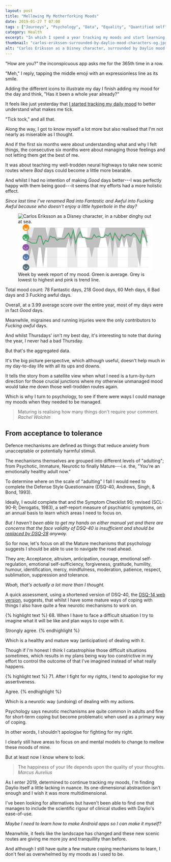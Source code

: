 ```yaml
---
layout: post
title: "Mellowing My Motherforking Moods"
date: 2019-01-27 T 07:00
tags : ["Journeys", "Psychology", "Data", "Equality", "Quantified self"]
category: Health
excerpt: "In which I spend a year tracking my moods and start learning mature coping mechanisms to deal with life's ups and downs."
thumbnail: "carlos-eriksson-surrounded-by-daylio-mood-characters-og.jpg"
alt: "Carlos Eriksson as a Disney character, surrounded by Daylio mood characters of different sizes to reflect the frequency of his moods."
---
```

"How are you?" the inconspicuous app asks me for the 365th time in a row.

"Meh," I reply, tapping the middle emoji with an expressionless line as its smile.

Adding the different icons to illustrate my day I finish adding my mood for the day and think, "Has it been a whole year already?"

It feels like just yesterday that [I started tracking my daily mood][daylio] to better understand what makes me tick.

"Tick tock," and all that.

Along the way, I got to know myself a lot more but also realised that I'm not nearly as miserable as I thought.

And if the first six months were about understanding what and why I felt things, the consecutive six months were about managing those feelings and not letting them get the best of me.

It was about teaching my well-trodden neural highways to take new scenic routes where *Bad* days could become a little more bearable.

And whilst I had no intention of making *Good* days better---I was perfectly happy with them being good---it seems that my efforts had a more holistic effect.

*Since last time I've renamed Rad into Fantastic and Awful into Fucking Awful because who doesn't enjoy a little hyperbole in the day?*

<figure>
  <img class="js-lazy-load" data-original="/assets/posts/2019/january/mellowing-my-motherforking-moods/carlos-eriksson-daylio-moods-2018.png" alt="Carlos Eriksson as a Disney character, in a rubber dinghy out at sea.">
  <noscript>
    <img src="/assets/posts/2019/january/mellowing-my-motherforking-moods/carlos-eriksson-daylio-moods-2018.png" alt="Carlos Eriksson as a Disney character, in a rubber dinghy out at sea.">
  </noscript>
  <figcaption>Week by week report of my mood. Green is average. Grey is lowest to highest and pink is trend line.</figcaption>
</figure>

Total mood count: 78 Fantastic days, 218 Good days, 60 Meh days, 6 Bad days and 3 Fucking awful days.

Overall, at a 3.99 average score over the entire year, most of my days were in fact *Good* days.

Meanwhile, migraines and running injuries were the only contributors to *Fucking awful* days.

And whilst Thursdays' isn't my best day, it's interesting to note that during the year, I never had a bad Thursday.

But that's the aggregated data.

It's the big picture perspective, which although useful, doesn't help much in my day-to-day life with all its ups and downs.

It tells the story from a satellite view when what I need is a turn-by-turn direction for those crucial junctions where my otherwise unmanaged mood would take me down those well-trodden routes again.

Which is why I turn to psychology, to see if there were ways I could manage my moods when they needed to be managed.

> Maturing is realising how many things don't require your comment. <cite>Rachel Wolchin</cite>

## From acceptance to tolerance

Defence mechanisms are defined as things that reduce anxiety from unacceptable or potentially harmful stimuli.

The mechanisms themselves are grouped into different levels of "adulting"; from Psychotic, Immature, Neurotic to finally Mature---i.e. the, "You're an emotionally healthy adult now."

To determine where on the scale of "adulting" I fall I would need to complete the Defense Style Questionnaire (DSQ-40, Andrews, Singh, & Bond, 1993).

Ideally, I would complete that and the Symptom Checklist 90; revised (SCL-90-R; Derogatis, 1983), a self-report measure of psychiatric symptoms, on an annual basis to learn which areas I need to focus on.

*But I haven't been able to get my hands on either manual yet and there are concerns that the face validity of DSQ-40 is insufficient and should be [replaced by DSQ-28][dsq-28] anyway.*

<p data-pullquote="I shouldn’t apologise for fighting for my right."></p>

So for now, let's focus on all the Mature mechanisms that psychology suggests I should be able to use to navigate the road ahead.

They are; Acceptance, altruism, anticipation, courage, emotional self-regulation, emotional self-sufficiency, forgiveness, gratitude, humility, humour, identification, mercy, mindfulness, moderation, patience, respect, sublimation, suppression and tolerance.

*Woah, that's actually a lot more than I thought.*

A quick assessment, using a shortened version of DSQ-40, the [DSQ-14 web version][dsq-14], suggests, that whilst I have some mature ways of coping with things I also have quite a few neurotic mechanisms to work on.

{% highlight text %}
68. When I have to face a difficult situation I try to imagine what it will be like and plan ways to cope with it.

Strongly agree.
{% endhighlight %}

Which is a healthy and mature way (anticipation) of dealing with it. 

Though if I'm honest I think I catastrophise those difficult situations sometimes, which results in my plans being way too constrictive in my effort to control the outcome of that I've imagined instead of what really happens.

{% highlight text %}
71. After I fight for my rights, I tend to apologise for my assertiveness. 

Agree.
{% endhighlight %}

Which is a neurotic way (undoing) of dealing with my actions.

Psychology says neurotic mechanisms are quite common in adults and fine for short-term coping but become problematic when used as a primary way of coping.

In other words, I shouldn't apologise for fighting for my right.

I clearly still have areas to focus on and mental models to change to mellow these moods of mine.

But at least now I know where to look.

> The happiness of your life depends upon the quality of your thoughts. <cite>Marcus Aurelius</cite>

As I enter 2019, determined to continue tracking my moods, I'm finding Daylio itself a little lacking in nuance. Its one-dimensional abstraction isn't enough and I wish it was more multidimensional.

I've been looking for alternatives but haven't been able to find one that manages to include the scientific rigour of clinical studies with Daylio's ease-of-use.

*Maybe I need to learn how to make Android apps so I can make it myself?*

Meanwhile, it feels like the landscape has changed and these new scenic routes are giving me more joy and tranquillity than before.

And although I still have quite a few mature coping mechanisms to learn, I don't feel as overwhelmed by my moods as I used to be.

[daylio]: /blog/managing-my-motherfucking-moods
[dsq-14]: http://www.web.pdx.edu/~dcoleman/dsq.html
[dsq-28]: https://www.ijpsy.com/volumen13/num2/356/psychometric-evaluation-of-a-shortened-version-EN.pdf
